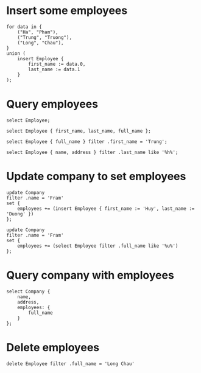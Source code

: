 # Insert some employees
```
for data in {
    ("Ha", "Pham"),
    ("Trung", "Truong"),
    ("Long", "Chau"),
} 
union (
    insert Employee {
        first_name := data.0,
        last_name := data.1
    }
);
```

# Query employees
```
select Employee;

select Employee { first_name, last_name, full_name };

select Employee { full_name } filter .first_name = 'Trung';

select Employee { name, address } filter .last_name like '%h%';
```

# Update company to set employees
```
update Company 
filter .name = 'Fram'
set {
    employees += (insert Employee { first_name := 'Huy', last_name := 'Duong' })
};

update Company 
filter .name = 'Fram'
set {
    employees += (select Employee filter .full_name like '%u%')
};

```

# Query company with employees

```
select Company {
    name,
    address,
    employees: {
        full_name
    }
};
```

# Delete employees

```
delete Employee filter .full_name = 'Long Chau'
```
